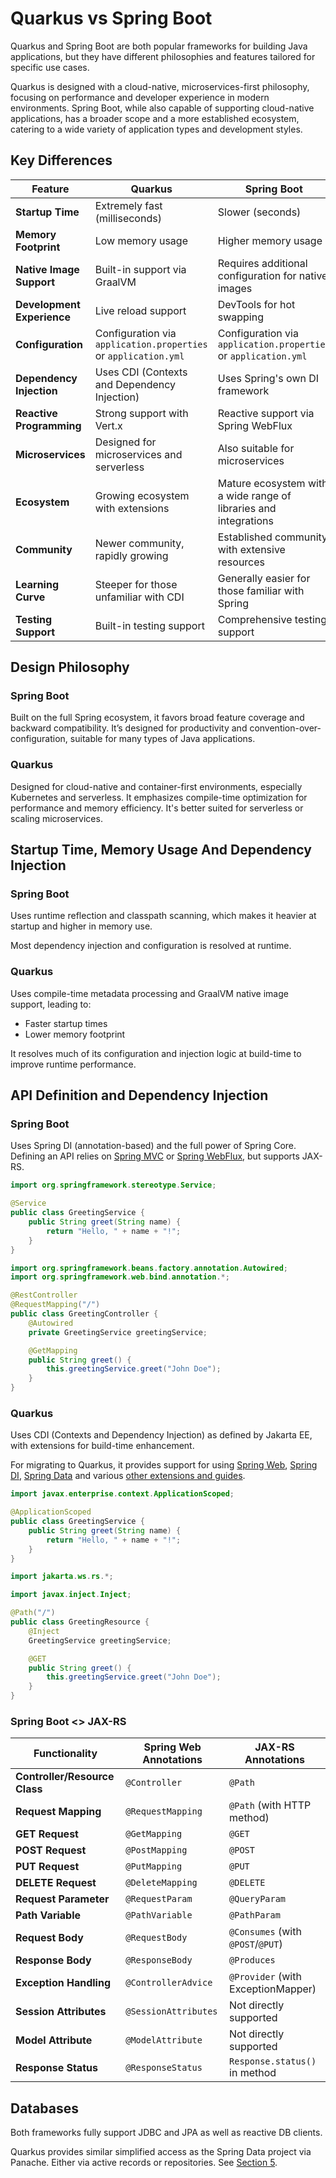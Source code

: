 # Quarkus vs Spring Boot

Quarkus and Spring Boot are both popular frameworks for building Java applications, but they have different philosophies
and features tailored for specific use cases.

Quarkus is designed with a cloud-native, microservices-first philosophy, focusing on performance and developer
experience in modern environments.
Spring Boot, while also capable of supporting cloud-native applications, has a broader scope and a more established
ecosystem, catering to a wide variety of application types and development styles.

## Key Differences

| Feature                    | Quarkus                                                         | Spring Boot                                                      |
|----------------------------|-----------------------------------------------------------------|------------------------------------------------------------------|
| **Startup Time**           | Extremely fast (milliseconds)                                   | Slower (seconds)                                                 |
| **Memory Footprint**       | Low memory usage                                                | Higher memory usage                                              |
| **Native Image Support**   | Built-in support via GraalVM                                    | Requires additional configuration for native images              |
| **Development Experience** | Live reload support                                             | DevTools for hot swapping                                        |
| **Configuration**          | Configuration via `application.properties` or `application.yml` | Configuration via `application.properties` or `application.yml`  |
| **Dependency Injection**   | Uses CDI (Contexts and Dependency Injection)                    | Uses Spring's own DI framework                                   |
| **Reactive Programming**   | Strong support with Vert.x                                      | Reactive support via Spring WebFlux                              |
| **Microservices**          | Designed for microservices and serverless                       | Also suitable for microservices                                  |
| **Ecosystem**              | Growing ecosystem with extensions                               | Mature ecosystem with a wide range of libraries and integrations |
| **Community**              | Newer community, rapidly growing                                | Established community with extensive resources                   |
| **Learning Curve**         | Steeper for those unfamiliar with CDI                           | Generally easier for those familiar with Spring                  |
| **Testing Support**        | Built-in testing support                                        | Comprehensive testing support                                    |

## Design Philosophy

### Spring Boot

Built on the full Spring ecosystem, it favors broad feature coverage and backward compatibility.
It’s designed for productivity and convention-over-configuration, suitable for many types of Java applications.

### Quarkus

Designed for cloud-native and container-first environments, especially Kubernetes and serverless.
It emphasizes compile-time optimization for performance and memory efficiency.
It's better suited for serverless or scaling microservices.

## Startup Time, Memory Usage And Dependency Injection

### Spring Boot

Uses runtime reflection and classpath scanning, which makes it heavier at startup and higher in memory use.

Most dependency injection and configuration is resolved at runtime.

### Quarkus

Uses compile-time metadata processing and GraalVM native image support, leading to:

- Faster startup times
- Lower memory footprint

It resolves much of its configuration and injection logic at build-time to improve runtime performance.

## API Definition and Dependency Injection

### Spring Boot

Uses Spring DI (annotation-based) and the full power of Spring Core.
Defining an API relies on [Spring MVC](https://docs.spring.io/spring-framework/reference/web.html)
or [Spring WebFlux](https://docs.spring.io/spring-framework/reference/web-reactive.html), but supports JAX-RS.

```java
import org.springframework.stereotype.Service;

@Service
public class GreetingService {
    public String greet(String name) {
        return "Hello, " + name + "!";
    }
}
```

```java
import org.springframework.beans.factory.annotation.Autowired;
import org.springframework.web.bind.annotation.*;

@RestController
@RequestMapping("/")
public class GreetingController {
    @Autowired
    private GreetingService greetingService;

    @GetMapping
    public String greet() {
        this.greetingService.greet("John Doe");
    }
}
```

### Quarkus

Uses CDI (Contexts and Dependency Injection) as defined by Jakarta EE, with extensions for build-time enhancement.

For migrating to Quarkus, it provides support for
using [Spring Web](https://quarkus.io/guides/spring-web), [Spring DI](https://quarkus.io/guides/spring-web), [Spring Data](https://quarkus.io/guides/spring-data-jpa)
and various [other extensions and guides](https://quarkus.io/guides/#q=spring).

```java
import javax.enterprise.context.ApplicationScoped;

@ApplicationScoped
public class GreetingService {
    public String greet(String name) {
        return "Hello, " + name + "!";
    }
}
```

```java
import jakarta.ws.rs.*;

import javax.inject.Inject;

@Path("/")
public class GreetingResource {
    @Inject
    GreetingService greetingService;

    @GET
    public String greet() {
        this.greetingService.greet("John Doe");
    }
}
```

### Spring Boot <> JAX-RS

| **Functionality**             | **Spring Web Annotations** | **JAX-RS Annotations**             |
|-------------------------------|----------------------------|------------------------------------|
| **Controller/Resource Class** | `@Controller`              | `@Path`                            |
| **Request Mapping**           | `@RequestMapping`          | `@Path` (with HTTP method)         |
| **GET Request**               | `@GetMapping`              | `@GET`                             |
| **POST Request**              | `@PostMapping`             | `@POST`                            |
| **PUT Request**               | `@PutMapping`              | `@PUT`                             |
| **DELETE Request**            | `@DeleteMapping`           | `@DELETE`                          |
| **Request Parameter**         | `@RequestParam`            | `@QueryParam`                      |
| **Path Variable**             | `@PathVariable`            | `@PathParam`                       |
| **Request Body**              | `@RequestBody`             | `@Consumes` (with `@POST`/`@PUT`)  |
| **Response Body**             | `@ResponseBody`            | `@Produces`                        |
| **Exception Handling**        | `@ControllerAdvice`        | `@Provider` (with ExceptionMapper) |
| **Session Attributes**        | `@SessionAttributes`       | Not directly supported             |
| **Model Attribute**           | `@ModelAttribute`          | Not directly supported             |
| **Response Status**           | `@ResponseStatus`          | `Response.status()` in method      |

## Databases

Both frameworks fully support JDBC and JPA as well as reactive DB clients.

Quarkus provides similar simplified access as the Spring Data project via Panache. Either via active records or
repositories. See [Section 5](5-Databases.md).